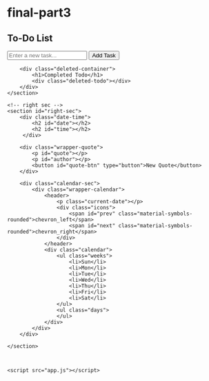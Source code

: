 # final-part3

<!DOCTYPE html>
<html lang="en">
<head>
    <meta charset="UTF-8">
    <meta name="viewport" content="width=device-width, initial-scale=1.0">
    <title>Todo App</title>
    <link rel="stylesheet" href="style.css">
    <link rel="stylesheet" href="https://fonts.googleapis.com/css2?family=Material+Symbols+Rounded:opsz,wght,FILL,GRAD@20..48,100..700,0..1,-50..200">
    <link rel="stylesheet" href="https://cdnjs.cloudflare.com/ajax/libs/font-awesome/4.7.0/css/font-awesome.min.css">
    <link rel="stylesheet" href="https://cdn.jsdelivr.net/npm/bootstrap-icons@1.11.1/font/bootstrap-icons.css">
</head>
<body>
    <!-- Left sec -->
    <section id="main-todo-container">
        <div class="todo-container">
            <h1>To-Do List</h1>
            <form class="todo-form" action="">
                <input type="text" placeholder="Enter a new task...">
                <button onclick="addTodo()" type="submit">Add Task</button>
            </form>
            <div class="todo-list"></div>
        </div>
    
        <div class="deleted-container">
            <h1>Completed Todo</h1>
            <div class="deleted-todo"></div>
        </div>
    </section>

    <!-- right sec -->
    <section id="right-sec">
        <div class="date-time">
            <h2 id="date"></h2>
            <h2 id="time"></h2>
         </div>
        
        <div class="wrapper-quote">
            <p id="quote"></p>
            <p id="author"></p>
            <button id="quote-btn" type="button">New Quote</button>
        </div>

        <div class="calendar-sec">
            <div class="wrapper-calendar">
                <header>
                    <p class="current-date"></p>
                    <div class="icons">
                        <span id="prev" class="material-symbols-rounded">chevron_left</span>
                        <span id="next" class="material-symbols-rounded">chevron_right</span>
                    </div>
                </header>
                <div class="calendar">
                    <ul class="weeks">
                        <li>Sun</li>
                        <li>Mon</li>
                        <li>Tue</li>
                        <li>Wed</li>
                        <li>Thu</li>
                        <li>Fri</li>
                        <li>Sat</li>
                    </ul>
                    <ul class="days">
                    </ul>
                </div>
            </div>
        </div>

    </section>

    
    
    <script src="app.js"></script>
</body>
</html>
